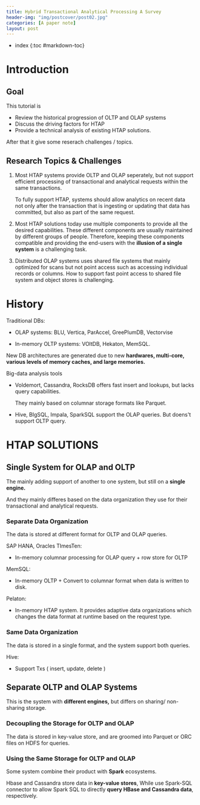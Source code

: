 ```yaml
---
title: Hybrid Transactional Analytical Processing A Survey
header-img: "img/postcover/post02.jpg"
categories: [A paper note]
layout: post
---
```

- index
{:toc #markdown-toc}

# Introduction
## Goal

This tutorial is 

- Review the historical progression of OLTP and OLAP systems
- Discuss the driving factors for HTAP
- Provide a technical analysis of existing HTAP solutions. 

After that it give some reserach challenges / topics.

## Research Topics & Challenges

1. Most HTAP systems provide OLTP and OLAP seperately, but not support efficient processing of transactional and analytical requests within the same transactions. 

   To fully support HTAP, systems should allow analytics on recent data not only after the transaction that is ingesting or updating that data has committed, but also as part of the same request.

2. Most HTAP solutions today use multiple components to provide all the desired capabilities. These different components are usually maintained by different groups of people. Therefore, keeping these components compatible and providing the end-users with the **illusion of a single  system** is a challenging task.

3. Distributed OLAP systems uses shared file systems that mainly optimized for scans but not point access such as accessing individual records or columns. How to support fast point access to shared file system and object stores is challenging. 

# History

Traditional DBs:

- OLAP systems: BLU, Vertica, ParAccel, GreePlumDB, Vectorvise

- In-memory OLTP systems: VOltDB, Hekaton, MemSQL.

New DB architectures are generated due to new **hardwares, multi-core, various levels of memory caches, and large memories.**

Big-data analysis tools

- Voldemort, Cassandra, RocksDB offers fast insert and lookups, but lacks query capabilities.

  They mainly based on columnar storage formats like Parquet.

- Hive, BIgSQL, Impala, SparkSQL support the OLAP queries. But doens't support OLTP query.

# HTAP SOLUTIONS

## Single System for OLAP and OLTP

The mainly adding support of another to one system, but still on a **single engine.** 

And they mainly differes based on the data organization they use for their transactional and analytical requests.

### Separate Data Organization

The data is stored at different format for OLTP and OLAP queries.

SAP HANA, Oracles TImesTen:

- In-memory columnar processing for OLAP query + row store for OLTP

MemSQL:

- In-memory OLTP + Convert to columnar format when data is written to disk.

Pelaton:

- In-memory HTAP system. It provides adaptive data organizations which changes the data format at runtime based on the requrest type.

### Same Data Organization

The data is stored in a single format, and the system support both queries.

Hive:

- Support Txs ( insert, update, delete )

## Separate OLTP and OLAP Systems

This is the system with **different engines,** but differs on sharing/ non-sharing storage.

### Decoupling the Storage for OLTP and OLAP

The data is stored in key-value store, and are groomed into Parquet or ORC files on HDFS for queries.

### Using the Same Storage for OLTP and OLAP

Some system combine their product with **Spark** ecosystems.

Hbase and Cassandra store data in **key-value stores**,  While use Spark-SQL connector to allow Spark SQL to directly **query HBase and Cassandra data**, respectively.
